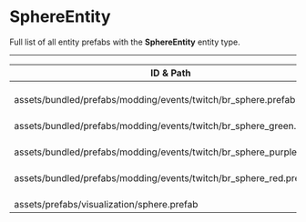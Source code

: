 # SphereEntity
Full list of all <Badge type="warning" text="5"/> entity prefabs with the **SphereEntity** entity type.

---
| ID & Path |
| --- |
| <a href="#2637346832"><Badge id="2637346832" type="tip" text="#"/></a> <Badge type="tip" text="2637346832"/>  <br> assets/bundled/prefabs/modding/events/twitch/br_sphere.prefab |
| <a href="#3453089031"><Badge id="3453089031" type="tip" text="#"/></a> <Badge type="tip" text="3453089031"/>  <br> assets/bundled/prefabs/modding/events/twitch/br_sphere_green.prefab |
| <a href="#1440656070"><Badge id="1440656070" type="tip" text="#"/></a> <Badge type="tip" text="1440656070"/>  <br> assets/bundled/prefabs/modding/events/twitch/br_sphere_purple.prefab |
| <a href="#816064497"><Badge id="816064497" type="tip" text="#"/></a> <Badge type="tip" text="816064497"/>  <br> assets/bundled/prefabs/modding/events/twitch/br_sphere_red.prefab |
| <a href="#3211242734"><Badge id="3211242734" type="tip" text="#"/></a> <Badge type="tip" text="3211242734"/>  <br> assets/prefabs/visualization/sphere.prefab |
